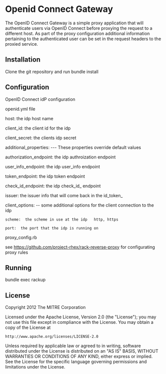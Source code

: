 Openid Connect Gateway
=======================

The OpenID Connect Gateway is a simple proxy application that will authenticate users
via OpenID Connect before proxying the request to a different host.  As part of the
proxy configuration additional information pertaining to the authenticated user can
be set in the request headers to the proxied service.  

Installation
------------

Clone the git repository and run bundle install


Configuration 
----------------

OpenID Connect idP configuration 

openid.yml file

host: the idp host name

client_id: the client id for the idp

client_secret:  the clients idp secret

additional_properties:   --- These properties override default values 

  authorization_endpoint:  the idp authroization endpoint
  
  user_info_endpoint: the idp user_info endpoint
  
  token_endpoint:  the idp token endpoint
  
  check_id_endpoint: the idp check_id_ endpoint
  
  issuer: the issuer info that will come back in the id_token_
  
  client_options:  -- some additional options for the client connection to the idp
  
    scheme:  the scheme in use at the idp   http, https
    
    port:  the port that the idp is running on


proxy_config.rb

see https://github.com/project-rhex/rack-reverse-proxy for configurating proxy rules


Running 
--------


bundle exec rackup 


License
-------

Copyright 2012 The MITRE Corporation

Licensed under the Apache License, Version 2.0 (the "License");
you may not use this file except in compliance with the License.
You may obtain a copy of the License at

    http://www.apache.org/licenses/LICENSE-2.0

Unless required by applicable law or agreed to in writing, software
distributed under the License is distributed on an "AS IS" BASIS,
WITHOUT WARRANTIES OR CONDITIONS OF ANY KIND, either express or implied.
See the License for the specific language governing permissions and
limitations under the License.